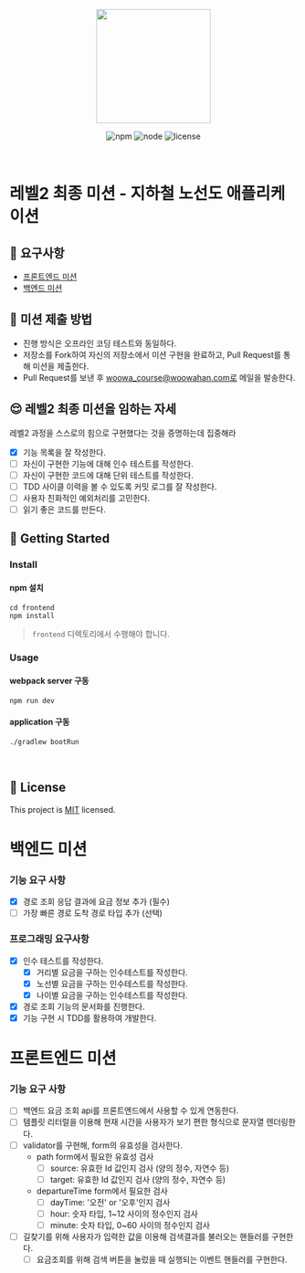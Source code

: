 <p align="center">
    <img width="200px;" src="https://raw.githubusercontent.com/woowacourse/atdd-subway-admin-frontend/master/images/main_logo.png"/>
</p>
<p align="center">
  <img alt="npm" src="https://img.shields.io/badge/npm-%3E%3D%205.5.0-blue">
  <img alt="node" src="https://img.shields.io/badge/node-%3E%3D%209.3.0-blue">
  <img alt="license" src="https://img.shields.io/github/license/woowacourse/atdd-subway-2020">
</p>

<br>

# 레벨2 최종 미션 - 지하철 노선도 애플리케이션

## 🎯 요구사항
- [프론트엔드 미션](https://github.com/woowacourse/atdd-subway-2020/blob/master/frontend-mission.md)
- [백엔드 미션](https://github.com/woowacourse/atdd-subway-2020/blob/master/backend-mission.md)

## 🤔 미션 제출 방법
- 진행 방식은 오프라인 코딩 테스트와 동일하다.
- 저장소를 Fork하여 자신의 저장소에서 미션 구현을 완료하고, Pull Request를 통해 미션을 제출한다.
- Pull Request를 보낸 후 woowa_course@woowahan.com로 메일을 발송한다.

## 😌 레벨2 최종 미션을 임하는 자세
레벨2 과정을 스스로의 힘으로 구현했다는 것을 증명하는데 집중해라
- [x] 기능 목록을 잘 작성한다.  
- [ ] 자신이 구현한 기능에 대해 인수 테스트를 작성한다.
- [ ] 자신이 구현한 코드에 대해 단위 테스트를 작성한다.
- [ ] TDD 사이클 이력을 볼 수 있도록 커밋 로그를 잘 작성한다.
- [ ] 사용자 친화적인 예외처리를 고민한다.
- [ ] 읽기 좋은 코드를 만든다.

## 🚀 Getting Started

### Install
#### npm 설치
```
cd frontend
npm install
```
> `frontend` 디렉토리에서 수행해야 합니다.

### Usage
#### webpack server 구동
```
npm run dev
```
#### application 구동
```
./gradlew bootRun
```
<br>

## 📝 License

This project is [MIT](https://github.com/woowacourse/atdd-subway-2020/blob/master/LICENSE.md) licensed.


# 백엔드 미션
### 기능 요구 사항
- [x] 경로 조회 응답 결과에 요금 정보 추가 (필수)
- [ ] 가장 빠른 경로 도착 경로 타입 추가 (선택)

### 프로그래밍 요구사항
- [x] 인수 테스트를 작성한다.
    - [x] 거리별 요금을 구하는 인수테스트를 작성한다.
    - [x] 노선별 요금을 구하는 인수테스트를 작성한다.
    - [x] 나이별 요금을 구하는 인수테스트를 작성한다.
- [x] 경로 조회 기능의 문서화를 진행한다.
- [x] 기능 구현 시 TDD를 활용하여 개발한다.

# 프론트엔드 미션
### 기능 요구 사항
- [ ] 백엔드 요금 조회 api를 프론트엔드에서 사용할 수 있게 연동한다.
- [ ] 템플릿 리터럴을 이용해 현재 시간을 사용자가 보기 편한 형식으로 문자열 렌더링한다.
- [ ] validator를 구현해, form의 유효성을 검사한다.
    - path form에서 필요한 유효성 검사
        - [ ] source: 유효한 Id 값인지 검사 (양의 정수, 자연수 등)
        - [ ] target: 유효한 Id 값인지 검사 (양의 정수, 자연수 등)
    - departureTime form에서 필요한 검사
        - [ ] dayTime: '오전' or '오후'인지 검사
        - [ ] hour: 숫자 타입, 1~12 사이의 정수인지 검사
        - [ ] minute: 숫자 타입, 0~60 사이의 정수인지 검사
- [ ] 길찾기를 위해 사용자가 입력한 값을 이용해 검색결과를 불러오는 핸들러를 구현한다.
    - [ ] 요금조회를 위해 검색 버튼을 눌렀을 때 실행되는 이벤트 핸들러를 구현한다.